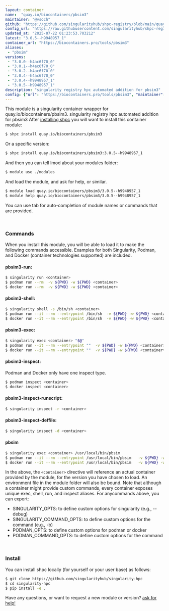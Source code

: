 ```yaml
---
layout: container
name:  "quay.io/biocontainers/pbsim3"
maintainer: "@vsoch"
github: "https://github.com/singularityhub/shpc-registry/blob/main/quay.io/biocontainers/pbsim3/container.yaml"
config_url: "https://raw.githubusercontent.com/singularityhub/shpc-registry/main/quay.io/biocontainers/pbsim3/container.yaml"
updated_at: "2025-07-22 01:23:53.703212"
latest: "3.0.5--h9948957_1"
container_url: "https://biocontainers.pro/tools/pbsim3"
aliases:
 - "pbsim"
versions:
 - "3.0.0--h4ac6f70_0"
 - "3.0.1--h4ac6f70_0"
 - "3.0.2--h4ac6f70_0"
 - "3.0.4--h4ac6f70_0"
 - "3.0.4--h9948957_1"
 - "3.0.5--h9948957_1"
description: "singularity registry hpc automated addition for pbsim3"
config: {"url": "https://biocontainers.pro/tools/pbsim3", "maintainer": "@vsoch", "description": "singularity registry hpc automated addition for pbsim3", "latest": {"3.0.5--h9948957_1": "sha256:7dafbaa72a80f985d0209710ddb78595e67f4f8e94f283c391c1d9912a64516f"}, "tags": {"3.0.0--h4ac6f70_0": "sha256:940e5060c68c8d6abe39efac4d0d1a7f31033b7058834b3be773372b5a39ddb5", "3.0.1--h4ac6f70_0": "sha256:e7251aaf28ec973c547cc0062c3a52c683e9340c600eb44e953907a053e5b2a4", "3.0.2--h4ac6f70_0": "sha256:1f968e6c3f1627a9d5c92d70a40029d953ed18c5d9786b6b8b52c25697e65d30", "3.0.4--h4ac6f70_0": "sha256:e12bec850b7c9e9db00c8741d28e1577826fefcab4fe2a75bb6ed559893075f6", "3.0.4--h9948957_1": "sha256:32d1c0a6116fb260f874fa5f2ae39d9c318ed162ce8dd302216a9c2849ce9270", "3.0.5--h9948957_1": "sha256:7dafbaa72a80f985d0209710ddb78595e67f4f8e94f283c391c1d9912a64516f"}, "docker": "quay.io/biocontainers/pbsim3", "aliases": {"pbsim": "/usr/local/bin/pbsim"}}
---
```


This module is a singularity container wrapper for quay.io/biocontainers/pbsim3.
singularity registry hpc automated addition for pbsim3
After [installing shpc](#install) you will want to install this container module:


```bash
$ shpc install quay.io/biocontainers/pbsim3
```

Or a specific version:

```bash
$ shpc install quay.io/biocontainers/pbsim3:3.0.5--h9948957_1
```

And then you can tell lmod about your modules folder:

```bash
$ module use ./modules
```

And load the module, and ask for help, or similar.

```bash
$ module load quay.io/biocontainers/pbsim3/3.0.5--h9948957_1
$ module help quay.io/biocontainers/pbsim3/3.0.5--h9948957_1
```

You can use tab for auto-completion of module names or commands that are provided.

<br>

### Commands

When you install this module, you will be able to load it to make the following commands accessible.
Examples for both Singularity, Podman, and Docker (container technologies supported) are included.

#### pbsim3-run:

```bash
$ singularity run <container>
$ podman run --rm  -v ${PWD} -w ${PWD} <container>
$ docker run --rm  -v ${PWD} -w ${PWD} <container>
```

#### pbsim3-shell:

```bash
$ singularity shell -s /bin/sh <container>
$ podman run --it --rm --entrypoint /bin/sh  -v ${PWD} -w ${PWD} <container>
$ docker run --it --rm --entrypoint /bin/sh  -v ${PWD} -w ${PWD} <container>
```

#### pbsim3-exec:

```bash
$ singularity exec <container> "$@"
$ podman run --it --rm --entrypoint ""  -v ${PWD} -w ${PWD} <container> "$@"
$ docker run --it --rm --entrypoint ""  -v ${PWD} -w ${PWD} <container> "$@"
```

#### pbsim3-inspect:

Podman and Docker only have one inspect type.

```bash
$ podman inspect <container>
$ docker inspect <container>
```

#### pbsim3-inspect-runscript:

```bash
$ singularity inspect -r <container>
```

#### pbsim3-inspect-deffile:

```bash
$ singularity inspect -d <container>
```


#### pbsim

```bash
$ singularity exec <container> /usr/local/bin/pbsim
$ podman run --it --rm --entrypoint /usr/local/bin/pbsim   -v ${PWD} -w ${PWD} <container> -c " $@"
$ docker run --it --rm --entrypoint /usr/local/bin/pbsim   -v ${PWD} -w ${PWD} <container> -c " $@"
```



In the above, the `<container>` directive will reference an actual container provided
by the module, for the version you have chosen to load. An environment file in the
module folder will also be bound. Note that although a container
might provide custom commands, every container exposes unique exec, shell, run, and
inspect aliases. For anycommands above, you can export:

 - SINGULARITY_OPTS: to define custom options for singularity (e.g., --debug)
 - SINGULARITY_COMMAND_OPTS: to define custom options for the command (e.g., -b)
 - PODMAN_OPTS: to define custom options for podman or docker
 - PODMAN_COMMAND_OPTS: to define custom options for the command

<br>

### Install

You can install shpc locally (for yourself or your user base) as follows:

```bash
$ git clone https://github.com/singularityhub/singularity-hpc
$ cd singularity-hpc
$ pip install -e .
```

Have any questions, or want to request a new module or version? [ask for help!](https://github.com/singularityhub/singularity-hpc/issues)